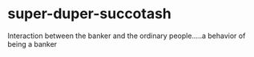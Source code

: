 # super-duper-succotash
Interaction between the banker and the ordinary people.....a behavior of being a banker
